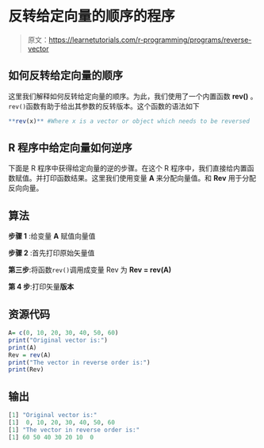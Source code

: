 # 反转给定向量的顺序的程序

> 原文：<https://learnetutorials.com/r-programming/programs/reverse-vector>

## 如何反转给定向量的顺序

这里我们解释如何反转给定向量的顺序。为此，我们使用了一个内置函数 **rev()** 。`rev()`函数有助于给出其参数的反转版本。这个函数的语法如下

```r
**rev(x)** #Where x is a vector or object which needs to be reversed 

```

## R 程序中给定向量如何逆序

下面是 R 程序中获得给定向量的逆的步骤。在这个 R 程序中，我们直接给内置函数赋值。并打印函数结果。这里我们使用变量 **A** 来分配向量值。和 **Rev** 用于分配反向向量。

## 算法

**步骤 1** :给变量 **A** 赋值向量值

**步骤 2** :首先打印原始矢量值

**第三步**:将函数`rev()`调用成变量 Rev 为 **Rev = rev(A)**

**第 4 步**:打印矢量**版本**

## 资源代码

```r
A= c(0, 10, 20, 30, 40, 50, 60)
print("Original vector is:")
print(A)
Rev = rev(A)
print("The vector in reverse order is:")
print(Rev) 

```

## 输出

```r
[1] "Original vector is:"
[1]  0, 10, 20, 30, 40, 50, 60
[1] "The vector in reverse order is:"
[1] 60 50 40 30 20 10  0 
```